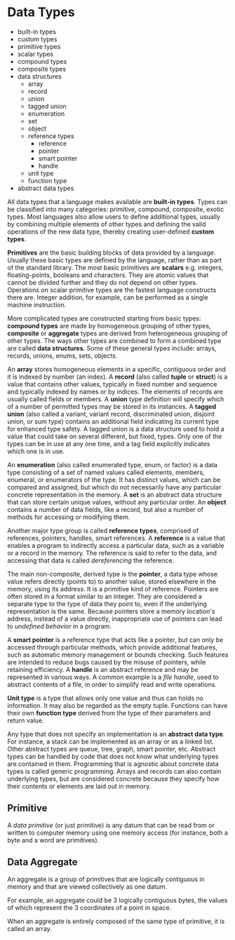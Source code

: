 # Data Types

* built-in types
* custom types
* primitive types
* scalar types
* compound types
* composite types 
* data structures
  * array
  * record
  * union
  * tagged union
  * enumeration
  * set
  * object
  * reference types
    * reference
    * pointer
    * smart pointer
    * handle
  * unit type
  * function type
* abstract data types


All data types that a language makes available are **built-in types**. Types can be classified into many categories: primitive, compound, composite, exotic types. Most languages also allow users to define additional types, usually by combining multiple elements of other types and defining the valid operations of the new data type, thereby creating user-defined **custom types**.

**Primitives** are the basic building blocks of data provided by a language. Usually these basic types are defined by the language, rather than as part of the standard library. The most basic primitives are **scalars** e.g. integers, floating-points, booleans and characters. They are atomic values that cannot be divided further and they do not depend on other types. Operations on scalar primitive types are the fastest language constructs there are. Integer addition, for example, can be performed as a single machine instruction.

More complicated types are constructed starting from basic types: **compound types** are made by homogeneous grouping of other types, **composite** or **aggregate** types are derived from heterogeneous grouping of other types. The ways other types are combined to form a combined type are called **data structures**. Some of these general types include: arrays, records, unions, enums, sets, objects.

An **array** stores homogeneous elements in a specific, contiguous order and it is indexed by number (an index). A **record** (also called **tuple** or **struct**) is a value that contains other values, typically in fixed number and sequence and typically indexed by names or by indices. The elements of records are usually called fields or members. A **union** type definition will specify which of a number of permitted types may be stored in its instances. A **tagged union** (also called a variant, variant record, discriminated union, disjoint union, or sum type) contains an additional field indicating its current type for enhanced type safety. A tagged union is a data structure used to hold a value that could take on several different, but fixed, types. Only one of the types can be in use at any one time, and a tag field explicitly indicates which one is in use. 

An **enumeration** (also called enumerated type, enum, or factor) is a data type consisting of a set of named values called elements, members, enumeral, or enumerators of the type. It has distinct values, which can be compared and assigned, but which do not necessarily have any particular concrete representation in the memory. A **set** is an abstract data structure that can store certain unique values, without any particular order. An **object** contains a number of data fields, like a record, but also a number of methods for accessing or modifying them.

Another major type group is called **reference types**, comprised of references, pointers, handles, smart references. A **reference** is a value that enables a program to indirectly access a particular data, such as a variable or a record in the memory. The reference is said to refer to the data, and accessing that data is called *dereferencing* the reference.

The main non-composite, derived type is the **pointer**, a data type whose value refers directly (points to) to another value, stored elsewhere in the memory, using its address. It is a primitive kind of reference. Pointers are often stored in a format similar to an integer. They are considered a separate type to the type of data they point to, even if the underlying representation is the same. Because pointers store a memory location's address, instead of a value directly, inappropriate use of pointers can lead to *undefined behavior* in a program.

A **smart pointer** is a reference type that acts like a pointer, but can only be accessed through particular methods, which provide additional features, such as automatic memory management or bounds checking. Such features are intended to reduce bugs caused by the misuse of pointers, while retaining efficiency. A **handle** is an abstract reference and may be represented in various ways. A common example is a *file handle*, used to abstract contents of a file, in order to simplify read and write operations.

**Unit type** is a type that allows only one value and thus can holds no information. It may also be regarded as the empty tuple. Functions can have their own **function type** derived from the type of their parameters and return value.

Any type that does not specify an implementation is an **abstract data type**. For instance, a stack can be implemented as an array or as a linked list. Other abstract types are queue, tree, graph, smart pointer, etc. Abstract types can be handled by code that does not know what underlying types are contained in them. Programming that is agnostic about concrete data types is called generic programming. Arrays and records can also contain underlying types, but are considered concrete because they specify how their contents or elements are laid out in memory.



## Primitive

A *data primitive* (or just primitive) is any datum that can be read from or written to computer memory using one memory access (for instance, both a byte and a word are primitives).

## Data Aggregate

An aggregate is a group of primitives that are logically contiguous in memory and that are viewed collectively as one datum.

For example, an aggregate could be 3 logically contiguous bytes, the values of which represent the 3 coordinates of a point in space.

When an aggregate is entirely composed of the same type of primitive, it is called an array.

